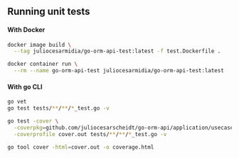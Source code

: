 ## Running unit tests

#### With Docker

```bash
docker image build \
  --tag juliocesarmidia/go-orm-api-test:latest -f test.Dockerfile .

docker container run \
  --rm --name go-orm-api-test juliocesarmidia/go-orm-api-test:latest
```

#### With go CLI

```bash
go vet
go test tests/**/**/*_test.go -v

go test -cover \
  -coverpkg=github.com/juliocesarscheidt/go-orm-api/application/usecase \
  -coverprofile cover.out tests/**/**/*_test.go -v

go tool cover -html=cover.out -o coverage.html
```
